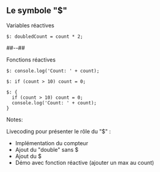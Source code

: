 <!-- .slide: class="with-code-bg-dark two-column" -->

## Le symbole "$"

Variables réactives

```svelte
$: doubledCount = count * 2;
```

##--##

Fonctions réactives

<!-- .element: class="fragment" data-fragment-index="1" style="margin-top: 200px;"-->

```svelte
$: console.log('Count: ' + count);
```

<!-- .element: class="fragment" data-fragment-index="1" -->

```svelte
$: if (count > 10) count = 0;
```

<!-- .element: class="fragment" data-fragment-index="1"-->

```svelte
$: {
  if (count > 10) count = 0;
  console.log('Count: ' + count);
}
```

<!-- .element: class="fragment" data-fragment-index="1"-->

Notes:

Livecoding pour présenter le rôle du "$" :

- Implémentation du compteur
- Ajout du "double" sans $
- Ajout du $
- Démo avec fonction réactive (ajouter un max au count)
